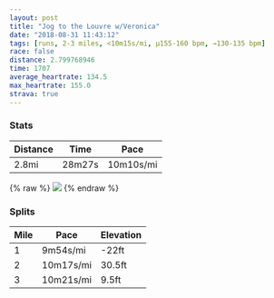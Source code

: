```yaml
---
layout: post
title: "Jog to the Louvre w/Veronica"
date: "2018-08-31 11:43:12"
tags: [runs, 2-3 miles, <10m15s/mi, μ155-160 bpm, →130-135 bpm]
race: false
distance: 2.799768946
time: 1707
average_heartrate: 134.5
max_heartrate: 155.0
strava: true
---
```


### Stats

| Distance | Time | Pace |
|----------|------|------|
|2.8mi|28m27s|10m10s/mi|

{% raw %}
<img src='https://maps.googleapis.com/maps/api/staticmap?maptype=roadmap&path=enc:qrfiHg`lMnI`Mh\l\dHrCaCzJcDM{DdRYxCnBrAaF~Vj@|AmD`[{FcBwBfDmDvRyBaEg@}HhJgVN_FpCmIiDoFnAoO}@iGjFgV&key=AIzaSyC1MId7bFpkLXNAaYhBSTb8jLyiSqzbDtM&size=800x800&markers=color:yellow|label:S|48.86329,2.36052&markers=color:green|label:F|48.859710000000014,2.3523899999999993'>
{% endraw %}

### Splits

| Mile | Pace | Elevation |
|------|------|-----------|
|1|9m54s/mi|-22ft|
|2|10m17s/mi|30.5ft|
|3|10m21s/mi|9.5ft|
